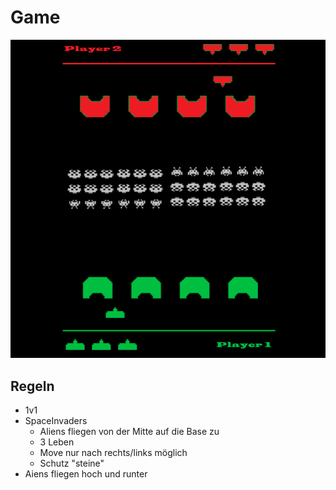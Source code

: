# Game

![SpaceInvaders1v1](Konzept.png)

## Regeln

- 1v1
- SpaceInvaders
  - Aliens fliegen von der Mitte auf die Base zu
  - 3 Leben
  - Move nur nach rechts/links möglich
  - Schutz "steine"
- Aiens fliegen hoch und runter







